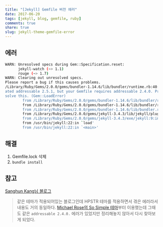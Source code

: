 ```yaml
---
title: "[Jekyll] Gemfile 버전 에러"
date: 2017-06-20
tags: [jekyll, blog, gemfile, ruby]
comments: true
share: true
slug: jekyll-theme-gemfile-error
---
```


## 에러

```sh
WARN: Unresolved specs during Gem::Specification.reset:
      jekyll-watch (~> 1.1)
      rouge (~> 1.7)
WARN: Clearing out unresolved specs.
Please report a bug if this causes problems.
/Library/Ruby/Gems/2.0.0/gems/bundler-1.14.6/lib/bundler/runtime.rb:40:in `block in setup': You have already activ
ated addressable 2.5.1, but your Gemfile requires addressable 2.4.0. Prepending `bundle exec` to your command may
solve this. (Gem::LoadError)
        from /Library/Ruby/Gems/2.0.0/gems/bundler-1.14.6/lib/bundler/runtime.rb:25:in `map'
        from /Library/Ruby/Gems/2.0.0/gems/bundler-1.14.6/lib/bundler/runtime.rb:25:in `setup'
        from /Library/Ruby/Gems/2.0.0/gems/bundler-1.14.6/lib/bundler.rb:100:in `setup'
        from /Library/Ruby/Gems/2.0.0/gems/jekyll-3.4.3/lib/jekyll/plugin_manager.rb:36:in `require_from_bundler'
        from /Library/Ruby/Gems/2.0.0/gems/jekyll-3.4.3/exe/jekyll:9:in `<top (required)>'
        from /usr/bin/jekyll:22:in `load'
        from /usr/bin/jekyll:22:in `<main>'
```

## 해결

1. Gemfile.lock 삭제
2. `bundle install`

## 참고

[Sanghun Kang님 블로그](http://sanghun.xyz/jekyll-error/)

> 같은 테마가 적용되어있는 블로그인데 HPSTR 테마를 적용하면서 겪은 에러라서 내용도 거의 동일하다. [Michael Rose의 So Simple 테마](https://mademistakes.com/work/so-simple-jekyll-theme/)부터 이용했는데 그때도 같은 `addressable 2.4.0.` 에러가 있었지만 정리해놓지 않아서 다시 찾아보게 되었다.
